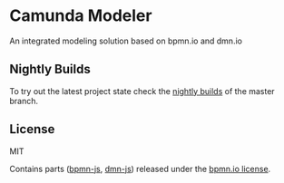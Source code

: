 # Camunda Modeler

An integrated modeling solution based on bpmn.io and dmn.io

## Nightly Builds

To try out the latest project state check the [nightly builds](https://camunda.org/release/camunda-modeler-desktop/nightly/) of the master branch.


## License

MIT

Contains parts ([bpmn-js](https://github.com/bpmn-io/bpmn-js), [dmn-js](https://github.com/bpmn-io/dmn-js)) released under the [bpmn.io license](http://bpmn.io/license).
